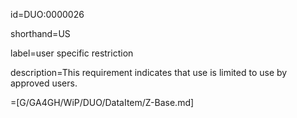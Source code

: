 
id=DUO:0000026

shorthand=US

label=user specific restriction

description=This requirement indicates that use is limited to use by approved users.

=[G/GA4GH/WiP/DUO/DataItem/Z-Base.md]

